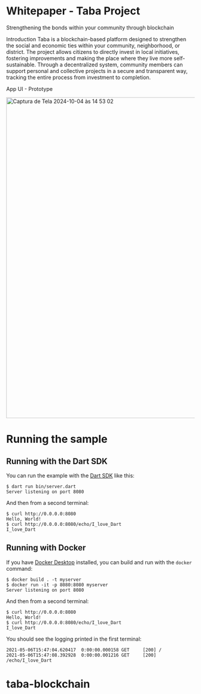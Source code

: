 # Whitepaper - Taba Project
Strengthening the bonds within your community through blockchain

Introduction
Taba is a blockchain-based platform designed to strengthen the social and economic ties within your community, neighborhood, or district. The project allows citizens to directly invest in local initiatives, fostering improvements and making the place where they live more self-sustainable. Through a decentralized system, community members can support personal and collective projects in a secure and transparent way, tracking the entire process from investment to completion.

App UI - Prototype

<img width="858" alt="Captura de Tela 2024-10-04 às 14 53 02" src="https://github.com/user-attachments/assets/b671b4c7-1080-492d-b5dc-8a29cde889f7">


# Running the sample

## Running with the Dart SDK

You can run the example with the [Dart SDK](https://dart.dev/get-dart)
like this:

```
$ dart run bin/server.dart
Server listening on port 8080
```

And then from a second terminal:
```
$ curl http://0.0.0.0:8080
Hello, World!
$ curl http://0.0.0.0:8080/echo/I_love_Dart
I_love_Dart
```

## Running with Docker

If you have [Docker Desktop](https://www.docker.com/get-started) installed, you
can build and run with the `docker` command:

```
$ docker build . -t myserver
$ docker run -it -p 8080:8080 myserver
Server listening on port 8080
```

And then from a second terminal:
```
$ curl http://0.0.0.0:8080
Hello, World!
$ curl http://0.0.0.0:8080/echo/I_love_Dart
I_love_Dart
```

You should see the logging printed in the first terminal:
```
2021-05-06T15:47:04.620417  0:00:00.000158 GET     [200] /
2021-05-06T15:47:08.392928  0:00:00.001216 GET     [200] /echo/I_love_Dart
```
# taba-blockchain
